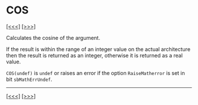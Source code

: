 # COS

[\[\<\<\<\]](ug_25.29.md) [\[\>\>\>\]](ug_25.31.md)

Calculates the cosine of the argument.

If the result is within the range of an integer value on the actual
architecture then the result is returned as an integer, otherwise it is
returned as a real value.

`COS(undef)` is `undef` or raises an error if the option
`RaiseMatherror` is set in bit `sbMathErrUndef`.

-----

[\[\<\<\<\]](ug_25.29.md) [\[\>\>\>\]](ug_25.31.md)
